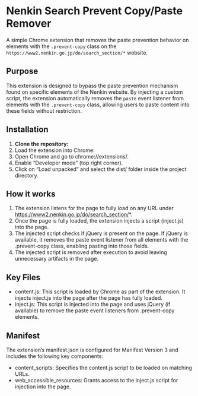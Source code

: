 # Nenkin Search Prevent Copy/Paste Remover

A simple Chrome extension that removes the paste prevention behavior on elements with the `.prevent-copy` class on the `https://www2.nenkin.go.jp/do/search_section/*` website.

## Purpose

This extension is designed to bypass the paste prevention mechanism found on specific elements of the Nenkin website. By injecting a custom script, the extension automatically removes the `paste` event listener from elements with the `.prevent-copy` class, allowing users to paste content into these fields without restriction.

## Installation

1. **Clone the repository:**
2. Load the extension into Chrome:
3. Open Chrome and go to chrome://extensions/.
4. Enable “Developer mode” (top right corner).
5. Click on “Load unpacked” and select the dist/ folder inside the project directory.

## How it works

1. The extension listens for the page to fully load on any URL under https://www2.nenkin.go.jp/do/search_section/*.
2. Once the page is fully loaded, the extension injects a script (inject.js) into the page.
3. The injected script checks if jQuery is present on the page. If jQuery is available, it removes the paste event listener from all elements with the .prevent-copy class, enabling pasting into those fields.
4. The injected script is removed after execution to avoid leaving unnecessary artifacts in the page.

## Key Files

- content.js: This script is loaded by Chrome as part of the extension. It injects inject.js into the page after the page has fully loaded.
- inject.js: This script is injected into the page and uses jQuery (if available) to remove the paste event listeners from .prevent-copy elements.

## Manifest

The extension’s manifest.json is configured for Manifest Version 3 and includes the following key components:

- content_scripts: Specifies the content.js script to be loaded on matching URLs.
- web_accessible_resources: Grants access to the inject.js script for injection into the page.
